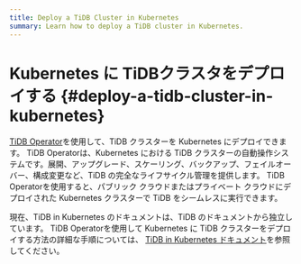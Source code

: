 ```yaml
---
title: Deploy a TiDB Cluster in Kubernetes
summary: Learn how to deploy a TiDB cluster in Kubernetes.
---
```


# Kubernetes に TiDBクラスタをデプロイする {#deploy-a-tidb-cluster-in-kubernetes}

[TiDB Operator](https://github.com/pingcap/tidb-operator)を使用して、TiDB クラスターを Kubernetes にデプロイできます。 TiDB Operatorは、Kubernetes における TiDB クラスターの自動操作システムです。展開、アップグレード、スケーリング、バックアップ、フェイルオーバー、構成変更など、TiDB の完全なライフサイクル管理を提供します。 TiDB Operatorを使用すると、パブリック クラウドまたはプライベート クラウドにデプロイされた Kubernetes クラスターで TiDB をシームレスに実行できます。

現在、TiDB in Kubernetes のドキュメントは、TiDB のドキュメントから独立しています。 TiDB Operatorを使用して Kubernetes に TiDB クラスターをデプロイする方法の詳細な手順については、 [TiDB in Kubernetes ドキュメント](https://docs.pingcap.com/tidb-in-kubernetes/stable/)を参照してください。
